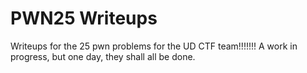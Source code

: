 # PWN25 Writeups

Writeups for the 25 pwn problems for the UD CTF team!!!!!!! A work in progress, but one day, they shall all be done. 
